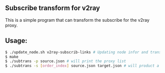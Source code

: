 ## Subscribe transform for v2ray
This is a simple program that can transform the subscribe for the v2ray proxy.
## Usage:
``` bash
$ ./update_node.sh v2ray-subscrib-links # Updating node infor and transforming v2ray's subscirb links to json format for v2ray
$ make 
$ ./subtrans -p source.json # will print the proxy list
$ ./subtrans -s [order_index] source.json target.json # will product a config for v2ray
```

	
	
